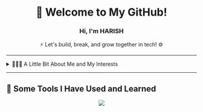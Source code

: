 <!-- Header Welcome Section -->
<div align="center">

  <h1>👋 Welcome to My GitHub!</h1>
  <h3>Hi, I'm <strong>HARISH</strong></h3>
  <p>⚡ Let's build, break, and grow together in tech! ⚙️</p>

</div>

---

<details>
  <summary>👨🏻‍💻 A Little Bit About Me and My Interests</summary>

  <br/>

  ```yaml
  name: Harish
  located_in: Chennai, India
  current_job: Front-End Developer
  education:
    - Self-Taught Developer and Designer
    - Bachelor's in Computer Application (BCA)

  fields_of_interests:
    - Web Development
    - UI/UX
    - Game Development

  currently_learning:
    - React JS
    - Tailwind CSS
    - Next.js
  ```

</details>

---

## 🚀 Some Tools I Have Used and Learned

<div align="center">
  <img src="https://skillicons.dev/icons?i=html,css,js,react,nextjs,tailwind,bootstrap,nodejs,express,python,firebase,mongodb,mysql,git,github,linux,vscode,docker,kubernetes,figma,postman,n8n" />
</div>


